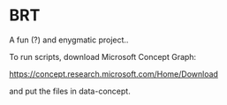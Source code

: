 # BRT

A fun (?) and enygmatic project..

To run scripts, download Microsoft Concept Graph: 

https://concept.research.microsoft.com/Home/Download

and put the files in data-concept.
